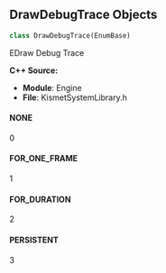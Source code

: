 ## DrawDebugTrace Objects

```python
class DrawDebugTrace(EnumBase)
```

EDraw Debug Trace

**C++ Source:**

- **Module**: Engine
- **File**: KismetSystemLibrary.h

<a id="unreal.DrawDebugTrace.NONE"></a>

#### NONE

0

<a id="unreal.DrawDebugTrace.FOR_ONE_FRAME"></a>

#### FOR_ONE_FRAME

1

<a id="unreal.DrawDebugTrace.FOR_DURATION"></a>

#### FOR_DURATION

2

<a id="unreal.DrawDebugTrace.PERSISTENT"></a>

#### PERSISTENT

3

<a id="unreal.TraceTypeQuery"></a>